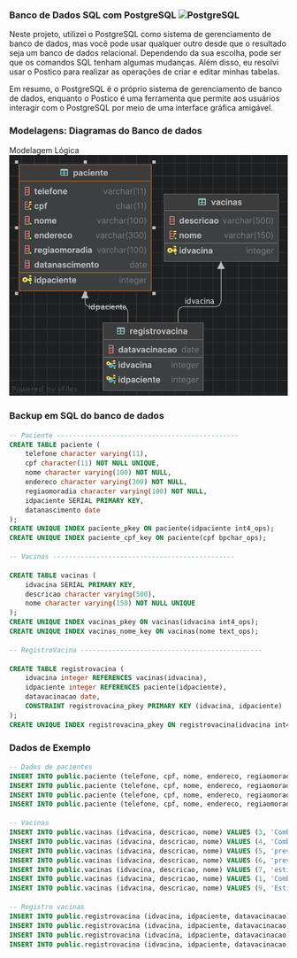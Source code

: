 ### Banco de Dados SQL com PostgreSQL ![PostgreSQL](https://img.shields.io/badge/-PostgreSQL-336791?style=flat-square&logo=postgresql&logoColor=white)

Neste projeto, utilizei o PostgreSQL como sistema de gerenciamento de banco de dados, mas você pode usar qualquer outro desde que o resultado seja um banco de dados relacional. Dependendo da sua escolha, pode ser que os comandos SQL tenham algumas mudanças. Além disso, eu resolvi usar o Postico para realizar as operações de criar e editar minhas tabelas. 

Em resumo, o PostgreSQL é o próprio sistema de gerenciamento de banco de dados, enquanto o Postico é uma ferramenta que permite aos usuários interagir com o PostgreSQL por meio de uma interface gráfica amigável.

### Modelagens: Diagramas do Banco de dados
Modelagem Lógica
<img src=".github/diagrama-database.png">

### Backup em SQL do banco de dados

```sql
-- Paciente ----------------------------------------------
CREATE TABLE paciente (
    telefone character varying(11),
    cpf character(11) NOT NULL UNIQUE,
    nome character varying(100) NOT NULL,
    endereco character varying(300) NOT NULL,
    regiaomoradia character varying(100) NOT NULL,
    idpaciente SERIAL PRIMARY KEY,
    datanascimento date
);
CREATE UNIQUE INDEX paciente_pkey ON paciente(idpaciente int4_ops);
CREATE UNIQUE INDEX paciente_cpf_key ON paciente(cpf bpchar_ops);

-- Vacinas ----------------------------------------------

CREATE TABLE vacinas (
    idvacina SERIAL PRIMARY KEY,
    descricao character varying(500),
    nome character varying(150) NOT NULL UNIQUE
);
CREATE UNIQUE INDEX vacinas_pkey ON vacinas(idvacina int4_ops);
CREATE UNIQUE INDEX vacinas_nome_key ON vacinas(nome text_ops);

-- RegistroVacina ----------------------------------------------

CREATE TABLE registrovacina (
    idvacina integer REFERENCES vacinas(idvacina),
    idpaciente integer REFERENCES paciente(idpaciente),
    datavacinacao date,
    CONSTRAINT registrovacina_pkey PRIMARY KEY (idvacina, idpaciente)
);
CREATE UNIQUE INDEX registrovacina_pkey ON registrovacina(idvacina int4_ops,idpaciente int4_ops);
```


### Dados de Exemplo

```sql
-- Dados de pacientes
INSERT INTO public.paciente (telefone, cpf, nome, endereco, regiaomoradia, idpaciente, datanascimento) VALUES ('11999999999', '12345678901', 'Ana B. Castro', 'Av. Paulista, 234', 'Sudeste', 1, '2000-01-15');
INSERT INTO public.paciente (telefone, cpf, nome, endereco, regiaomoradia, idpaciente, datanascimento) VALUES ('47999999999', '23456781234', 'Joana Darc', 'rua. 1001, casa2, Balneário Camburiú', 'Sul', 2, '1963-10-15');
INSERT INTO public.paciente (telefone, cpf, nome, endereco, regiaomoradia, idpaciente, datanascimento) VALUES ('6212345678', '98765432187', 'Alex', 'Alameda Contorno, 1234, Goiânia', 'Centro-oeste', 3, '2004-01-01');
INSERT INTO public.paciente (telefone, cpf, nome, endereco, regiaomoradia, idpaciente, datanascimento) VALUES ('92347638938', '62966662666', 'Rick Sanches', 'Av. Seatle, 9876', 'Norte', 4, '1963-08-10');

-- Vacinas
INSERT INTO public.vacinas (idvacina, descricao, nome) VALUES (3, 'Combate o virus da Hepatite B', 'Hepatite B');
INSERT INTO public.vacinas (idvacina, descricao, nome) VALUES (4, 'Combate Hepatite C', 'Hepatite C');
INSERT INTO public.vacinas (idvacina, descricao, nome) VALUES (5, 'previne a febre amarela - dose unica', 'Febre Amarela');
INSERT INTO public.vacinas (idvacina, descricao, nome) VALUES (6, 'previne Influenza - uma dose anual', 'Influenza');
INSERT INTO public.vacinas (idvacina, descricao, nome) VALUES (7, 'estimula o sistema imun. a produzir anticorpos e células de defesa contra o vírus SARS-CoV-2', 'Covid-19 ');
INSERT INTO public.vacinas (idvacina, descricao, nome) VALUES (1, 'Combate o virus da Hepatite A', 'Hepatite A');
INSERT INTO public.vacinas (idvacina, descricao, nome) VALUES (9, 'Estimula o sistema imune contra a Sarampo', 'Anti-Sarampo');

-- Registro vacinas
INSERT INTO public.registrovacina (idvacina, idpaciente, datavacinacao) VALUES (6, 1, '2022-09-20');
INSERT INTO public.registrovacina (idvacina, idpaciente, datavacinacao) VALUES (6, 4, '2022-09-20');
INSERT INTO public.registrovacina (idvacina, idpaciente, datavacinacao) VALUES (7, 1, '2019-08-15');
INSERT INTO public.registrovacina (idvacina, idpaciente, datavacinacao) VALUES (7, 4, '2023-06-02');


```
